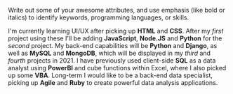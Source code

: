 Write out some of your awesome attributes, and use emphasis (like bold or italics) to identify keywords, programming languages, or skills. 

I'm currently learning UI/UX after picking up **HTML** and **CSS**. After my *first* project using these I'll be adding **JavaScript**, **Node.JS** and **Python** for the *second* project. My back-end capabilities will be **Python** and **Django**, as well as **MySQL** and **MongoDB**, which will be displayed in my *third* and *fourth* projects in 2021. I have previously used client-side **SQL** as a data analyst using **PowerBI** and cube functions within Excel, where I also picked up some **VBA**. Long-term I would like to be a back-end data specialist, picking up **Agile** and **Ruby** to create powerful data analysis applications.

